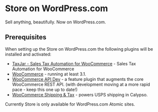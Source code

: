 # Store on WordPress.com

Sell anything, beautifully. Now on WordPress.com.

## Prerequisites

When setting up the Store on WordPress.com the following plugins will be installed and activated:

- [TaxJar - Sales Tax Automation for WooCommerce](https://wordpress.org/plugins/taxjar-simplified-taxes-for-woocommerce/) - Sales Tax Automation for WooCommerce
- [WooCommerce](https://github.com/woocommerce/woocommerce) - running at least 3.1.
- [WooCommerce API Dev](https://github.com/woocommerce/wc-api-dev) - a feature plugin that augments the core WooCommerce REST API. (with development moving at a more rapid pace - keep this one up to date!)
- [WooCommerce Shipping & Tax](https://github.com/Automattic/woocommerce-services/) - powers USPS shipping in Calypso.

Currently Store is only available for WordPress.com Atomic sites.
